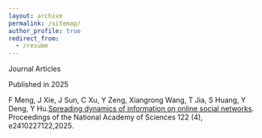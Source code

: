 ```yaml
---
layout: archive
permalink: /sitemap/
author_profile: true
redirect_from:
  - /resume
---
```



Journal Articles

Published in 2025

F Meng, J Xie, J Sun, C Xu, Y Zeng, Xiangrong Wang, T Jia, S Huang, Y Deng, Y Hu.[Spreading dynamics of information on online social networks](https://www.pnas.org/doi/abs/10.1073/pnas.2410227122). Proceedings of the National Academy of Sciences 122 (4), e2410227122,2025.
